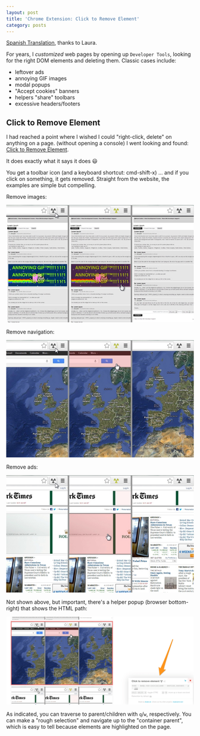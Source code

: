 ```yaml
---
layout: post
title: 'Chrome Extension: Click to Remove Element'
category: posts
---
```


[Spanish Translation](https://expereb.com/extension-de-chrome-haga-clic-para-eliminar-el-elemento/), thanks to Laura.

For years, I _customized_ web pages by opening up `Developer Tools`, looking
for the right DOM elements and deleting them. Classic cases include:

- leftover ads
- annoying GIF images
- modal popups
- "Accept cookies" banners
- helpers "share" toolbars
- excessive headers/footers

## Click to Remove Element

I had reached a point where I wished I could "right-click, delete"
on anything on a page. (without opening a console) I went looking and found:
[Click to Remove Element](https://chrome.google.com/webstore/detail/click-to-remove-element/jcgpghgjhhahcefnfpbncdmhhddedhnk).

It does exactly what it says it does 😃

You get a toolbar icon (and a keyboard shortcut: cmd-shift-x) ... and if you
click on something, it gets removed. Straight from the website, the examples
are simple but compelling.

Remove images:

![example removing an annoying gif](/assets/click-to-remove-element/annoying-gif.jpg)

Remove navigation:

![example removing an annoying nav](/assets/click-to-remove-element/annoying-nav.jpg)

Remove ads:

![example removing an annoying ad](/assets/click-to-remove-element/annoying-ad.jpg)

Not shown above, but important, there's a helper popup (browser bottom-right) that shows the HTML path:

![helper popup in action](/assets/click-to-remove-element/helper-popup.png)

As indicated, you can traverse to parent/children with `q`/`w`, respectively.
You can make a "rough selection" and navigate up to the "container parent",
which is easy to tell because elements are highlighted on the page.


